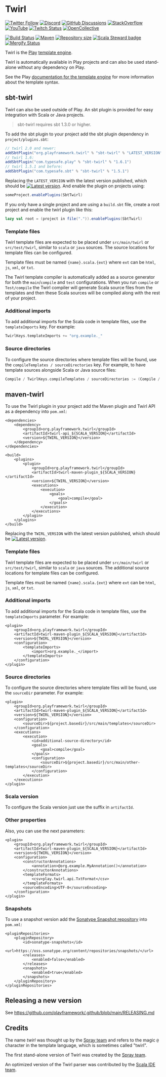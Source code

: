<!--- Copyright (C) from 2022 The Play Framework Contributors <https://github.com/playframework>, 2011-2021 Lightbend Inc. <https://www.lightbend.com> -->

# Twirl

[![Twitter Follow](https://img.shields.io/twitter/follow/playframework?label=follow&style=flat&logo=twitter&color=brightgreen)](https://twitter.com/playframework)
[![Discord](https://img.shields.io/discord/931647755942776882?logo=discord&logoColor=white)](https://discord.gg/g5s2vtZ4Fa)
[![GitHub Discussions](https://img.shields.io/github/discussions/playframework/playframework?&logo=github&color=brightgreen)](https://github.com/playframework/playframework/discussions)
[![StackOverflow](https://img.shields.io/static/v1?label=stackoverflow&logo=stackoverflow&logoColor=fe7a16&color=brightgreen&message=playframework)](https://stackoverflow.com/tags/playframework)
[![YouTube](https://img.shields.io/youtube/channel/views/UCRp6QDm5SDjbIuisUpxV9cg?label=watch&logo=youtube&style=flat&color=brightgreen&logoColor=ff0000)](https://www.youtube.com/channel/UCRp6QDm5SDjbIuisUpxV9cg)
[![Twitch Status](https://img.shields.io/twitch/status/playframework?logo=twitch&logoColor=white&color=brightgreen&label=live%20stream)](https://www.twitch.tv/playframework)
[![OpenCollective](https://img.shields.io/opencollective/all/playframework?label=financial%20contributors&logo=open-collective)](https://opencollective.com/playframework)

[![Build Status](https://github.com/playframework/twirl/actions/workflows/build-test.yml/badge.svg)](https://github.com/playframework/twirl/actions/workflows/build-test.yml)
[![Maven](https://img.shields.io/maven-central/v/org.playframework.twirl/twirl-api_2.13.svg?logo=apache-maven)](https://mvnrepository.com/artifact/org.playframework.twirl/twirl-api_2.13)
[![Repository size](https://img.shields.io/github/repo-size/playframework/twirl.svg?logo=git)](https://github.com/playframework/twirl)
[![Scala Steward badge](https://img.shields.io/badge/Scala_Steward-helping-blue.svg?style=flat&logo=data:image/png;base64,iVBORw0KGgoAAAANSUhEUgAAAA4AAAAQCAMAAAARSr4IAAAAVFBMVEUAAACHjojlOy5NWlrKzcYRKjGFjIbp293YycuLa3pYY2LSqql4f3pCUFTgSjNodYRmcXUsPD/NTTbjRS+2jomhgnzNc223cGvZS0HaSD0XLjbaSjElhIr+AAAAAXRSTlMAQObYZgAAAHlJREFUCNdNyosOwyAIhWHAQS1Vt7a77/3fcxxdmv0xwmckutAR1nkm4ggbyEcg/wWmlGLDAA3oL50xi6fk5ffZ3E2E3QfZDCcCN2YtbEWZt+Drc6u6rlqv7Uk0LdKqqr5rk2UCRXOk0vmQKGfc94nOJyQjouF9H/wCc9gECEYfONoAAAAASUVORK5CYII=)](https://scala-steward.org)
[![Mergify Status](https://img.shields.io/endpoint.svg?url=https://api.mergify.com/v1/badges/playframework/twirl&style=flat)](https://mergify.com)

Twirl is the [Play][play-site] [template engine][docs].

Twirl is automatically available in Play projects and can also be used
stand-alone without any dependency on Play.

See the Play [documentation for the template engine][docs] for more information
about the template syntax.

## sbt-twirl

Twirl can also be used outside of Play. An sbt plugin is provided for easy
integration with Scala or Java projects.

> sbt-twirl requires sbt 1.3.0 or higher.

To add the sbt plugin to your project add the sbt plugin dependency in
`project/plugins.sbt`:

```scala
// twirl 2.0 and newer:
addSbtPlugin("org.playframework.twirl" % "sbt-twirl" % "LATEST_VERSION")
// twirl 1.6:
addSbtPlugin("com.typesafe.play" % "sbt-twirl" % "1.6.1")
// twirl 1.5.1 and before:
addSbtPlugin("com.typesafe.sbt" % "sbt-twirl" % "1.5.1")
```

Replacing the `LATEST_VERSION` with the latest version published, which should be [![Latest version](https://index.scala-lang.org/playframework/twirl/twirl-api/latest.svg?color=orange)](https://index.scala-lang.org/playframework/twirl/twirl-api). And enable the plugin on projects using:

```scala
someProject.enablePlugins(SbtTwirl)
```

If you only have a single project and are using a `build.sbt` file, create a
root project and enable the twirl plugin like this:

```scala
lazy val root = (project in file(".")).enablePlugins(SbtTwirl)
```

### Template files

Twirl template files are expected to be placed under `src/main/twirl` or
`src/test/twirl`, similar to `scala` or `java` sources. The source locations for
template files can be configured.

Template files must be named `{name}.scala.{ext}` where `ext` can be `html`,
`js`, `xml`, or `txt`.

The Twirl template compiler is automatically added as a source generator for
both the `main`/`compile` and `test` configurations. When you run `compile` or
`Test/compile` the Twirl compiler will generate Scala source files from the
templates and then these Scala sources will be compiled along with the rest of
your project.

### Additional imports

To add additional imports for the Scala code in template files, use the
`templateImports` key. For example:

```scala
TwirlKeys.templateImports += "org.example._"
```

### Source directories

To configure the source directories where template files will be found, use the
`compileTemplates / sourceDirectories` key. For example, to have template
sources alongside Scala or Java source files:

```scala
Compile / TwirlKeys.compileTemplates / sourceDirectories := (Compile / unmanagedSourceDirectories).value
```

## maven-twirl

To use the Twirl plugin in your project add the Maven plugin and
Twirl API as a dependency into `pom.xml`:

```pom
<dependencies>
    <dependency>
        <groupId>org.playframework.twirl</groupId>
        <artifactId>twirl-api_${SCALA_VERSION}</artifactId>
        <version>${TWIRL_VERSION}</version>
    </dependency>
</dependencies>

<build>
    <plugins>
        <plugin>
            <groupId>org.playframework.twirl</groupId>
            <artifactId>twirl-maven-plugin_${SCALA_VERSION}</artifactId>
            <version>${TWIRL_VERSION}</version>
            <executions>
                <execution>
                    <goals>
                        <goal>compile</goal>
                    </goals>
                </execution>
            </executions>
        </plugin>
    </plugins>
</build>
```

Replacing the `TWIRL_VERSION` with the latest version published, which should be [![Latest version](https://index.scala-lang.org/playframework/twirl/twirl-api/latest.svg?color=orange)](https://index.scala-lang.org/playframework/twirl/twirl-api).

### Template files

Twirl template files are expected to be placed under `src/main/twirl` or
`src/test/twirl`, similar to `scala` or `java` sources. The additional source
locations for template files can be configured.

Template files must be named `{name}.scala.{ext}` where `ext` can be `html`,
`js`, `xml`, or `txt`.

### Additional imports

To add additional imports for the Scala code in template files, use the
`templateImports` parameter. For example:

```pom
<plugin>
    <groupId>org.playframework.twirl</groupId>
    <artifactId>twirl-maven-plugin_${SCALA_VERSION}</artifactId>
    <version>${TWIRL_VERSION}</version>
    <configuration>
        <templateImports>
            <import>org.example._</import>
        </templateImports>
    </configuration>
</plugin>
```

### Source directories

To configure the source directories where template files will be found, use the
`sourceDir` parameter. For example:

```pom
<plugin>
    <groupId>org.playframework.twirl</groupId>
    <artifactId>twirl-maven-plugin_${SCALA_VERSION}</artifactId>
    <version>${TWIRL_VERSION}</version>
    <configuration>
        <sourceDir>${project.basedir}/src/main/templates</sourceDir>
    </configuration>
    <executions>
        <execution>
            <id>additional-source-directory</id>
            <goals>
                <goal>compile</goal>
            </goals>
            <configuration>
                <sourceDir>${project.basedir}/src/main/other-templates</sourceDir>
            </configuration>
        </execution>
    </executions>
</plugin>
```

### Scala version

To configure the Scala version just use the suffix in `artifactId`.

### Other properties

Also, you can use the next parameters:

```pom
<plugin>
    <groupId>org.playframework.twirl</groupId>
    <artifactId>twirl-maven-plugin_${SCALA_VERSION}</artifactId>
    <version>${TWIRL_VERSION}</version>
    <configuration>
        <constructorAnnotations>
            <annotation>@org.example.MyAnnotation()</annotation>
        </constructorAnnotations>
        <templateFormats>
            <csv>play.twirl.api.TxtFormat</csv>
        </templateFormats>
        <sourceEncoding>UTF-8</sourceEncoding>
    </configuration>
</plugin>
```

### Snapshots

To use a snapshot version add the [Sonatype Snapshot repository](https://oss.sonatype.org/content/repositories/snapshots/org/playframework/twirl/) into `pom.xml`:

```pom
<pluginRepositories>
    <pluginRepository>
        <id>sonatype-snapshots</id>
        <url>https://oss.sonatype.org/content/repositories/snapshots/</url>
        <releases>
            <enabled>false</enabled>
        </releases>
        <snapshots>
            <enabled>true</enabled>
        </snapshots>
    </pluginRepository>
</pluginRepositories>
```

## Releasing a new version

See https://github.com/playframework/.github/blob/main/RELEASING.md

## Credits

The name *twirl* was thought up by the [Spray team][spray] and refers to the
magic `@` character in the template language, which is sometimes called "twirl".

The first stand-alone version of Twirl was created by the [Spray team][spray].

An optimized version of the Twirl parser was contributed by the
[Scala IDE team][scala-ide].

[play-site]: https://www.playframework.com
[docs]: https://www.playframework.com/documentation/latest/ScalaTemplates
[spray]: https://github.com/spray
[scala-ide]: https://github.com/scala-ide
